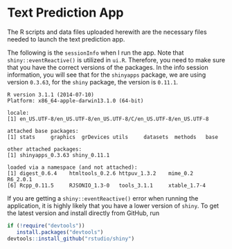 # Text Prediction App

The R scripts and data files uploaded herewith are the necessary files needed to launch the text prediction app.

The following is the `sessionInfo` when I run the app. Note that `shiny::eventReactive()` is utilized in `ui.R`. 
Therefore, you need to make sure that you have the correct versions of the packages. In the info session information,
you will see that for the `shinyapps` package, we are using version `0.3.63`, for the `shiny` package, the version
is `0.11.1`.

```
R version 3.1.1 (2014-07-10)
Platform: x86_64-apple-darwin13.1.0 (64-bit)

locale:
[1] en_US.UTF-8/en_US.UTF-8/en_US.UTF-8/C/en_US.UTF-8/en_US.UTF-8

attached base packages:
[1] stats     graphics  grDevices utils     datasets  methods   base     

other attached packages:
[1] shinyapps_0.3.63 shiny_0.11.1    

loaded via a namespace (and not attached):
[1] digest_0.6.4    htmltools_0.2.6 httpuv_1.3.2    mime_0.2        R6_2.0.1       
[6] Rcpp_0.11.5     RJSONIO_1.3-0   tools_3.1.1     xtable_1.7-4 
```

If you are getting a `shiny::eventReactive()` error when running the application, it is highly likely that you have 
a lower version of `shiny`. To get the latest version and install directly from GitHub, run

```r
if (!require("devtools"))
   install.packages("devtools")
devtools::install_github("rstudio/shiny")
```
